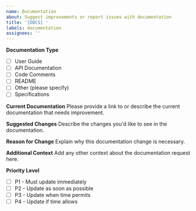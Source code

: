 ```yaml
---
name: Documentation
about: Suggest improvements or report issues with documentation
title: '[DOCS] '
labels: documentation
assignees: ''
---
```


**Documentation Type**
- [ ] User Guide
- [ ] API Documentation
- [ ] Code Comments
- [ ] README
- [ ] Other (please specify)
- [ ] Specifications

**Current Documentation**
Please provide a link to or describe the current documentation that needs improvement.

**Suggested Changes**
Describe the changes you'd like to see in the documentation.

**Reason for Change**
Explain why this documentation change is necessary.

**Additional Context**
Add any other context about the documentation request here.

**Priority Level**
- [ ] P1 - Must update immediately
- [ ] P2 - Update as soon as possible
- [ ] P3 - Update when time permits
- [ ] P4 - Update if time allows 